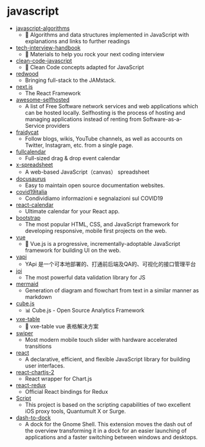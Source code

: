# javascript
- [javascript-algorithms](https://github.com/trekhleb/javascript-algorithms)
  - 📝 Algorithms and data structures implemented in JavaScript with explanations and links to further readings
- [tech-interview-handbook](https://github.com/yangshun/tech-interview-handbook)
  - 💯 Materials to help you rock your next coding interview
- [clean-code-javascript](https://github.com/ryanmcdermott/clean-code-javascript)
  - 🛁 Clean Code concepts adapted for JavaScript
- [redwood](https://github.com/redwoodjs/redwood)
  - Bringing full-stack to the JAMstack.
- [next.js](https://github.com/zeit/next.js)
  - The React Framework
- [awesome-selfhosted](https://github.com/awesome-selfhosted/awesome-selfhosted)
  - A list of Free Software network services and web applications which can be hosted locally. Selfhosting is the process of hosting and managing applications instead of renting from Software-as-a-Service providers
- [fraidycat](https://github.com/kickscondor/fraidycat)
  - Follow blogs, wikis, YouTube channels, as well as accounts on Twitter, Instagram, etc. from a single page.
- [fullcalendar](https://github.com/fullcalendar/fullcalendar)
  - Full-sized drag & drop event calendar
- [x-spreadsheet](https://github.com/myliang/x-spreadsheet)
  - A web-based JavaScript（canvas） spreadsheet
- [docusaurus](https://github.com/facebook/docusaurus)
  - Easy to maintain open source documentation websites.
- [covid19italia](https://github.com/emergenzeHack/covid19italia)
  - Condividiamo informazioni e segnalazioni sul COVID19
- [react-calendar](https://github.com/wojtekmaj/react-calendar)
  - Ultimate calendar for your React app.
- [bootstrap](https://github.com/twbs/bootstrap)
  - The most popular HTML, CSS, and JavaScript framework for developing responsive, mobile first projects on the web.
- [vue](https://github.com/vuejs/vue)
  - 🖖 Vue.js is a progressive, incrementally-adoptable JavaScript framework for building UI on the web.
- [yapi](https://github.com/YMFE/yapi)
  - YApi 是一个可本地部署的、打通前后端及QA的、可视化的接口管理平台
- [joi](https://github.com/hapijs/joi)
  - The most powerful data validation library for JS
- [mermaid](https://github.com/mermaid-js/mermaid)
  - Generation of diagram and flowchart from text in a similar manner as markdown
- [cube.js](https://github.com/cube-js/cube.js)
  - 📊 Cube.js - Open Source Analytics Framework
- [vxe-table](https://github.com/xuliangzhan/vxe-table)
  - 🐬 vxe-table vue 表格解决方案
- [swiper](https://github.com/nolimits4web/swiper)
  - Most modern mobile touch slider with hardware accelerated transitions
- [react](https://github.com/facebook/react)
  - A declarative, efficient, and flexible JavaScript library for building user interfaces.
- [react-chartjs-2](https://github.com/jerairrest/react-chartjs-2)
  - React wrapper for Chart.js
- [react-redux](https://github.com/reduxjs/react-redux)
  - Official React bindings for Redux
- [Script](https://github.com/NobyDa/Script)
  - This project is based on the scripting capabilities of two excellent iOS proxy tools, Quantumult X or Surge.
- [dash-to-dock](https://github.com/micheleg/dash-to-dock)
  - A dock for the Gnome Shell. This extension moves the dash out of the overview transforming it in a dock for an easier launching of applications and a faster switching between windows and desktops.
